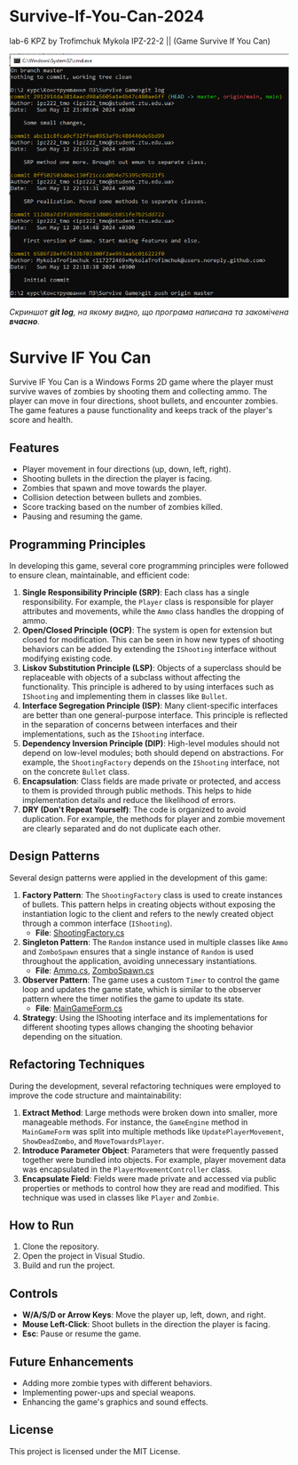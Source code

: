 # Survive-If-You-Can-2024
lab-6 KPZ by Trofimchuk Mykola IPZ-22-2 || (Game Survive If You Can)

![commits dates](img.png)

*Скриншот **git log**, на якому видно, що програма написана та закомічена **вчасно**.*

# Survive IF You Can

Survive IF You Can is a Windows Forms 2D game where the player must survive waves of zombies by shooting them and collecting ammo. The player can move in four directions, shoot bullets, and encounter zombies. The game features a pause functionality and keeps track of the player's score and health.

## Features

- Player movement in four directions (up, down, left, right).
- Shooting bullets in the direction the player is facing.
- Zombies that spawn and move towards the player.
- Collision detection between bullets and zombies.
- Score tracking based on the number of zombies killed.
- Pausing and resuming the game.

## Programming Principles

In developing this game, several core programming principles were followed to ensure clean, maintainable, and efficient code:

1. **Single Responsibility Principle (SRP)**: Each class has a single responsibility. For example, the `Player` class is responsible for player attributes and movements, while the `Ammo` class handles the dropping of ammo.
2. **Open/Closed Principle (OCP)**: The system is open for extension but closed for modification. This can be seen in how new types of shooting behaviors can be added by extending the `IShooting` interface without modifying existing code.
3. **Liskov Substitution Principle (LSP)**: Objects of a superclass should be replaceable with objects of a subclass without affecting the functionality. This principle is adhered to by using interfaces such as `IShooting` and implementing them in classes like `Bullet`.
4. **Interface Segregation Principle (ISP)**: Many client-specific interfaces are better than one general-purpose interface. This principle is reflected in the separation of concerns between interfaces and their implementations, such as the `IShooting` interface.
5. **Dependency Inversion Principle (DIP)**: High-level modules should not depend on low-level modules; both should depend on abstractions. For example, the `ShootingFactory` depends on the `IShooting` interface, not on the concrete `Bullet` class.
6. **Encapsulation**: Class fields are made private or protected, and access to them is provided through public methods. This helps to hide implementation details and reduce the likelihood of errors.
7. **DRY (Don't Repeat Yourself)**: The code is organized to avoid duplication. For example, the methods for player and zombie movement are clearly separated and do not duplicate each other.

## Design Patterns

Several design patterns were applied in the development of this game:

1. **Factory Pattern**: The `ShootingFactory` class is used to create instances of bullets. This pattern helps in creating objects without exposing the instantiation logic to the client and refers to the newly created object through a common interface (`IShooting`).
    - **File**: [ShootingFactory.cs](./Survive_IF_You_Can/ShootingFactory.cs)
2. **Singleton Pattern**: The `Random` instance used in multiple classes like `Ammo` and `ZomboSpawn` ensures that a single instance of `Random` is used throughout the application, avoiding unnecessary instantiations.
    - **File**: [Ammo.cs](./Survive_IF_You_Can/Ammo.cs), [ZomboSpawn.cs](./Survive_IF_You_Can/ZomboSpawn.cs)
3. **Observer Pattern**: The game uses a custom `Timer` to control the game loop and updates the game state, which is similar to the observer pattern where the timer notifies the game to update its state.
    - **File**: [MainGameForm.cs](./Survive-IF-You-Can/Views/MainGameForm.cs)
4. **Strategy**: Using the IShooting interface and its implementations for different shooting types allows changing the shooting behavior depending on the situation.

## Refactoring Techniques

During the development, several refactoring techniques were employed to improve the code structure and maintainability:

1. **Extract Method**: Large methods were broken down into smaller, more manageable methods. For instance, the `GameEngine` method in `MainGameForm` was split into multiple methods like `UpdatePlayerMovement`, `ShowDeadZombo`, and `MoveTowardsPlayer`.
2. **Introduce Parameter Object**: Parameters that were frequently passed together were bundled into objects. For example, player movement data was encapsulated in the `PlayerMovementController` class.
3. **Encapsulate Field**: Fields were made private and accessed via public properties or methods to control how they are read and modified. This technique was used in classes like `Player` and `Zombie`.


## How to Run

1. Clone the repository.
2. Open the project in Visual Studio.
3. Build and run the project.

## Controls

- **W/A/S/D or Arrow Keys**: Move the player up, left, down, and right.
- **Mouse Left-Click**: Shoot bullets in the direction the player is facing.
- **Esc**: Pause or resume the game.

## Future Enhancements

- Adding more zombie types with different behaviors.
- Implementing power-ups and special weapons.
- Enhancing the game's graphics and sound effects.

## License

This project is licensed under the MIT License.
